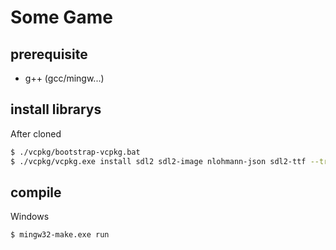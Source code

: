 # Some Game

## prerequisite

* g++ (gcc/mingw...)

## install librarys

After cloned
```sh
$ ./vcpkg/bootstrap-vcpkg.bat
$ ./vcpkg/vcpkg.exe install sdl2 sdl2-image nlohmann-json sdl2-ttf --triplet=x64-mingw-dynamic --host-triplet=x64-mingw-dynamic
```

## compile

Windows
```sh
$ mingw32-make.exe run
```